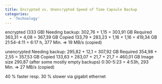 ```yaml
---
title: Encrypted vs. Unencrypted Speed of Time Capsule Backup
categories:
  - 'Technology'
---
```

encrypted (333 GB)
Needing backup: 302,76 + 1,15 = 303,91 GB
Required 363,31 + 4,08 = 367,39 GB
Copied 133,79 + 283,23 + 1,16 + 1,16 = 419,34 GB
21:54-4:11 = 6:17 h, 377 Min. => 19 MB/s (copied)

unencrypted
Needing backup: 295,82 + 12,1 = 307,92 GB 
Required 354,98 + 2,55 = 357,53 GB
Copied 133,63 + 283,07 + 21,7 + 21,7 = 460,01 GB
Image size 290,87 (after some mostly empty backups)
0:30-5:23 = 4:53h, 293 Min. => 27 MB/s (copied)

40 % faster resp. 30 % slower via gigabit ethernet